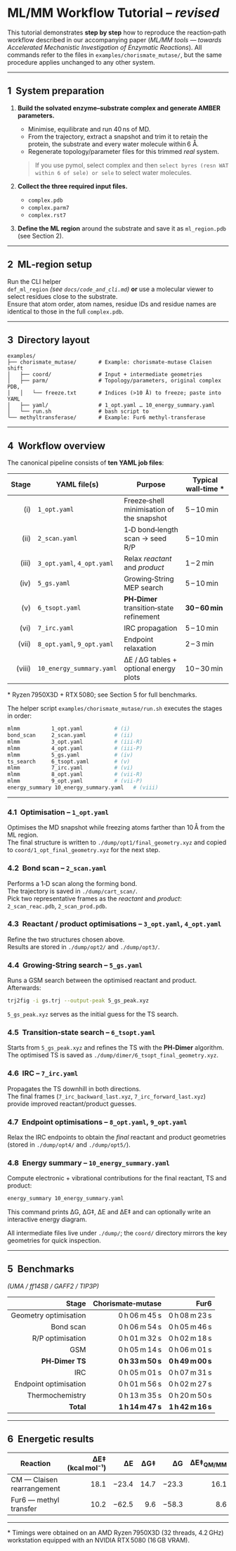 # ML/MM Workflow Tutorial – *revised*

This tutorial demonstrates **step by step** how to reproduce the
reaction‑path workflow described in our accompanying paper
(*ML/MM tools — towards Accelerated Mechanistic Investigation of
Enzymatic Reactions*). All commands refer to the files in
`examples/chorismate_mutase/`, but the same procedure applies
unchanged to any other system.

---

## 1  System preparation

1. **Build the solvated enzyme–substrate complex and generate AMBER
   parameters.**  
   * Minimise, equilibrate and run 40 ns of MD.  
   * From the trajectory, extract a snapshot and trim it to retain the
     protein, the substrate and every water molecule within 6 Å.  
   * Regenerate topology/parameter files for this trimmed *real* system.

   > If you use pymol, select complex and then `select byres (resn WAT within 6 of sele) or sele` to select water molecules.

2. **Collect the three required input files.**

   * `complex.pdb`  
   * `complex.parm7`  
   * `complex.rst7`

3. **Define the ML region** around the substrate and save it as
   `ml_region.pdb` (see Section&nbsp;2).

---

## 2  ML‑region setup

Run the CLI helper  
`def_ml_region` *(see `docs/code_and_cli.md`)* **or** use a molecular
viewer to select residues close to the substrate.  
Ensure that atom order, atom names, residue IDs and residue names are
identical to those in the full `complex.pdb`.

---

## 3  Directory layout

```text
examples/
├── chorismate_mutase/       # Example: chorismate‑mutase Claisen shift
│   ├── coord/               # Input + intermediate geometries
│   ├── parm/                # Topology/parameters, original complex PDB,
│   │   └── freeze.txt       # Indices (>10 Å) to freeze; paste into YAML
│   ├── yaml/                # 1_opt.yaml … 10_energy_summary.yaml
│   └── run.sh               # bash script to
└── methyltransferase/       # Example: Fur6 methyl‑transferase
```

---

## 4  Workflow overview

The canonical pipeline consists of **ten YAML job files**:

| Stage | YAML file(s)              | Purpose                                        | Typical wall‑time \* |
|------:|---------------------------|------------------------------------------------|----------------------|
| (i)   | `1_opt.yaml`              | Freeze‑shell minimisation of the snapshot      | 5 – 10 min |
| (ii)  | `2_scan.yaml`             | 1‑D bond‑length scan → seed R/P                | 5 – 10 min |
| (iii) | `3_opt.yaml`, `4_opt.yaml`| Relax *reactant* and *product*                 | 1 – 2 min |
| (iv)  | `5_gs.yaml`               | Growing‑String MEP search                      | 5 – 10 min |
| (v)   | `6_tsopt.yaml`            | **PH‑Dimer** transition‑state refinement       | **30 – 60 min** |
| (vi)  | `7_irc.yaml`              | IRC propagation                                | 5 – 10 min |
| (vii) | `8_opt.yaml`, `9_opt.yaml`| Endpoint relaxation                            | 2 – 3 min |
| (viii)| `10_energy_summary.yaml`  | ΔE / ΔG tables + optional energy plots         | 10 – 30 min |

\* Ryzen 7950X3D + RTX 5080; see Section 5 for full benchmarks.

The helper script `examples/chorismate_mutase/run.sh` executes the
stages in order:

```bash
mlmm          1_opt.yaml          # (i)
bond_scan     2_scan.yaml         # (ii)
mlmm          3_opt.yaml          # (iii‑R)
mlmm          4_opt.yaml          # (iii‑P)
mlmm          5_gs.yaml           # (iv)
ts_search     6_tsopt.yaml        # (v)
mlmm          7_irc.yaml          # (vi)
mlmm          8_opt.yaml          # (vii‑R)
mlmm          9_opt.yaml          # (vii‑P)
energy_summary 10_energy_summary.yaml   # (viii)
```

---

### 4.1  Optimisation – `1_opt.yaml`

Optimises the MD snapshot while freezing atoms farther than 10 Å from
the ML region.  
The final structure is written to
`./dump/opt1/final_geometry.xyz` and copied to
`coord/1_opt_final_geometry.xyz` for the next step.

### 4.2  Bond scan – `2_scan.yaml`

Performs a 1‑D scan along the forming bond.  
The trajectory is saved in `./dump/cart_scan/`.  
Pick two representative frames as the *reactant* and *product*:
`2_scan_reac.pdb`, `2_scan_prod.pdb`.

### 4.3  Reactant / product optimisations – `3_opt.yaml`, `4_opt.yaml`

Refine the two structures chosen above.  
Results are stored in `./dump/opt2/` and `./dump/opt3/`.

### 4.4  Growing‑String search – `5_gs.yaml`

Runs a GSM search between the optimised reactant and product.  
Afterwards:

```bash
trj2fig -i gs.trj --output-peak 5_gs_peak.xyz
```

`5_gs_peak.xyz` serves as the initial guess for the TS search.

### 4.5  Transition‑state search – `6_tsopt.yaml`

Starts from `5_gs_peak.xyz` and refines the TS with the
**PH‑Dimer** algorithm.  
The optimised TS is saved as
`./dump/dimer/6_tsopt_final_geometry.xyz`.

### 4.6  IRC – `7_irc.yaml`

Propagates the TS downhill in both directions.  
The final frames (`7_irc_backward_last.xyz`,
`7_irc_forward_last.xyz`) provide improved reactant/product guesses.

### 4.7  Endpoint optimisations – `8_opt.yaml`, `9_opt.yaml`

Relax the IRC endpoints to obtain the *final* reactant and product
geometries (stored in `./dump/opt4/` and `./dump/opt5/`).

### 4.8  Energy summary – `10_energy_summary.yaml`

Compute electronic + vibrational contributions for the final
reactant, TS and product:

```bash
energy_summary 10_energy_summary.yaml
```

This command prints ΔG, ΔG‡, ΔE and ΔE‡ and can optionally write an
interactive energy diagram.

All intermediate files live under `./dump/`; the `coord/` directory
mirrors the key geometries for quick inspection.

---

## 5  Benchmarks  
*(UMA / ff14SB / GAFF2 / TIP3P)*

| Stage | Chorismate‑mutase | Fur6 |
|------:|------------------:|-----:|
| Geometry optimisation      | 0 h 06 m 45 s | 0 h 08 m 23 s |
| Bond scan                  | 0 h 06 m 54 s | 0 h 05 m 46 s |
| R/P optimisation           | 0 h 01 m 32 s | 0 h 02 m 18 s |
| GSM                        | 0 h 05 m 14 s | 0 h 06 m 01 s |
| **PH‑Dimer TS**            | **0 h 33 m 50 s** | **0 h 49 m 00 s** |
| IRC                        | 0 h 05 m 01 s | 0 h 07 m 31 s |
| Endpoint optimisation      | 0 h 01 m 56 s | 0 h 02 m 27 s |
| Thermochemistry            | 0 h 13 m 35 s | 0 h 20 m 50 s |
| **Total**                  | **1 h 14 m 47 s** | **1 h 42 m 16 s** |

---

## 6  Energetic results

| Reaction | ΔE‡ (kcal mol⁻¹) | ΔE | ΔG‡ | ΔG | ΔE‡<sub>QM/MM</sub> | ΔG‡<sub>Exp.</sub> |
|----------|-----------------:|----:|----:|----:|---------------------:|-------------------:|
| CM — Claisen rearrangement | 18.1 | −23.4 | 14.7 | −23.3 | 16.1 | 15.4 |
| Fur6 — methyl transfer     | 10.2 | −62.5 |  9.6 | −58.3 |  8.6 | — |

---

\* Timings were obtained on an AMD Ryzen 7950X3D (32 threads, 4.2 GHz)
workstation equipped with an NVIDIA RTX 5080 (16 GB VRAM).
